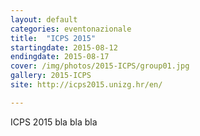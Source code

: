 ```yaml
---
layout: default
categories: eventonazionale
title:  "ICPS 2015"
startingdate: 2015-08-12
endingdate: 2015-08-17
cover: /img/photos/2015-ICPS/group01.jpg
gallery: 2015-ICPS
site: http://icps2015.unizg.hr/en/

---
```


ICPS 2015 bla bla bla
